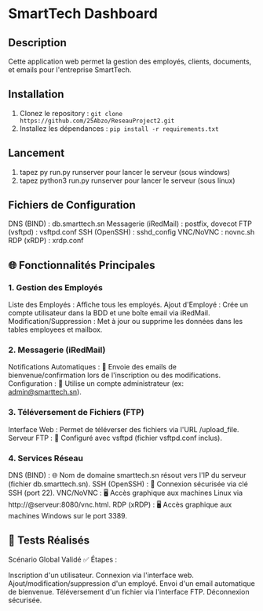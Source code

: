 # SmartTech Dashboard

## Description
Cette application web permet la gestion des employés, clients, documents, et emails pour l'entreprise SmartTech.

## Installation
1. Clonez le repository : `git clone https://github.com/25Abzo/ReseauProject2.git`
2. Installez les dépendances : `pip install -r requirements.txt`

## Lancement 
1. tapez py run.py runserver pour lancer le serveur (sous windows)
1. tapez python3 run.py runserver pour lancer le serveur (sous linux)

## Fichiers de Configuration

DNS (BIND) : db.smarttech.sn
Messagerie (iRedMail) : postfix, dovecot
FTP (vsftpd) : vsftpd.conf
SSH (OpenSSH) : sshd_config
VNC/NoVNC : novnc.sh
RDP (xRDP) : xrdp.conf

## 🌐 Fonctionnalités Principales
### 1. Gestion des Employés
Liste des Employés : Affiche tous les employés.
Ajout d'Employé : Crée un compte utilisateur dans la BDD et une boîte email via iRedMail.
Modification/Suppression : Met à jour ou supprime les données dans les tables employees et mailbox.
### 2. Messagerie (iRedMail)
Notifications Automatiques :
📧 Envoie des emails de bienvenue/confirmation lors de l'inscription ou des modifications.
Configuration :
🔑 Utilise un compte administrateur (ex: admin@smarttech.sn).
### 3. Téléversement de Fichiers (FTP)
Interface Web : Permet de téléverser des fichiers via l'URL /upload_file.
Serveur FTP :
📂 Configuré avec vsftpd (fichier vsftpd.conf inclus).
### 4. Services Réseau
DNS (BIND) :
🌐 Nom de domaine smarttech.sn résout vers l'IP du serveur (fichier db.smarttech.sn).
SSH (OpenSSH) :
🔑 Connexion sécurisée via clé SSH (port 22).
VNC/NoVNC :
🖥️ Accès graphique aux machines Linux via http://@serveur:8080/vnc.html.
RDP (xRDP) :
🖥️ Accès graphique aux machines Windows sur le port 3389.

## 🧪 Tests Réalisés
Scénario Global Validé
✅ Étapes :

Inscription d'un utilisateur.
Connexion via l'interface web.
Ajout/modification/suppression d'un employé.
Envoi d'un email automatique de bienvenue.
Téléversement d'un fichier via l'interface FTP.
Déconnexion sécurisée.
